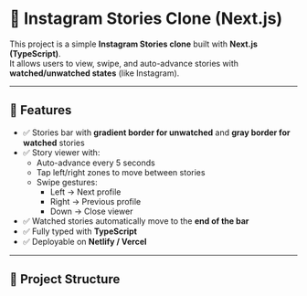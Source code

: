# 📸 Instagram Stories Clone (Next.js)

This project is a simple **Instagram Stories clone** built with **Next.js (TypeScript)**.  
It allows users to view, swipe, and auto-advance stories with **watched/unwatched states** (like Instagram).  

---

## 🚀 Features

- ✅ Stories bar with **gradient border for unwatched** and **gray border for watched** stories  
- ✅ Story viewer with:
  - Auto-advance every 5 seconds  
  - Tap left/right zones to move between stories  
  - Swipe gestures:
    - Left → Next profile
    - Right → Previous profile
    - Down → Close viewer  
- ✅ Watched stories automatically move to the **end of the bar**  
- ✅ Fully typed with **TypeScript**  
- ✅ Deployable on **Netlify / Vercel**  

---

## 📂 Project Structure

